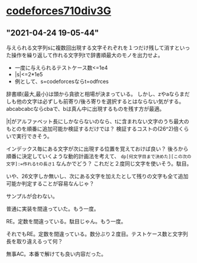 # [codeforces710div3G](https://codeforces.com/contest/1506/problem/G)

## "2021-04-24 19-05-44"
与えられる文字列sに複数回出現する文字それぞれを１つだけ残して消すといった操作を繰り返して作れる文字列tで辞書順最大のモノを出力せよ。
+ 一度に与えられるテストケース数<=1e4
+ |s|<=2*1e5
+ 例として、s=codeforcesならt=odfrces

辞書順{最大,最小}は頭から貪欲と相場が決まっている。
しかし、zやaならまだしも他の文字は必ずしも前寄り/後ろ寄りを選択するとはならない気がする。
abcabcabcならcbaで、bは真ん中に出現するものを残す方が最適。

|t|がアルファベット長にしかならないのなら、tに含まれない文字のうち最大のもとのを順番に追加可能か検証するだけでは？
検証するコストの(26^2)倍くらいで実行できそう。

インデックス毎にある文字が次に出現する位置を覚えておけば良い？
後ろから順番に決定していくような動的計画法を考えて、 `dp[何文字目まで決めた][この次の文字]:=作れるtの長さ1` なんかでどう？
これだと２度同じ文字を使いそう。駄目。

いや、26文字しか無いし、次にある文字を加えたとして残りの文字も全て追加可能か判定することが容易なんじゃ？

サンプルが合わない。

普通に実装を間違っていた。もう一度。

RE。定数を間違っている。駄目じゃん。もう一度。

それでもRE。定数を間違っている。数分ぶり２度目。テストケース数と文字列長を取り違えるって何？

無事AC。本番で解けても良い内容だった。
